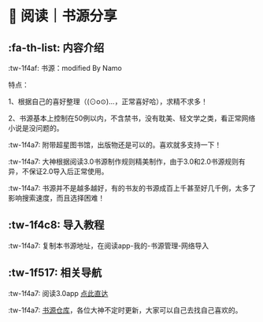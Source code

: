 # 📖 阅读｜书源分享


##  :fa-th-list: 内容介绍


 :tw-1f4af: 书源：modified By Namo

特点：

1、根据自己的喜好整理（(⊙o⊙)…，正常喜好哈），求精不求多！

2、书源基本上控制在50例以内，不含禁书，没有耽美、轻文学之类，看正常网络小说是没问题的。

:tw-1f4a7: 附带超星图书馆，出版物还是可以的。喜欢就多支持一下！   

:tw-1f4a7: 大神根据阅读3.0书源制作规则精美制作，由于3.0和2.0书源规则有异，不保证2.0导入后正常使用。

:tw-1f4a7: 书源并不是越多越好，有的书友的书源成百上千甚至好几千例，太多了影响搜索速度，而且选择困难！



##  :tw-1f4c8: 导入教程

:tw-1f4a7: 复制本书源地址，在阅读app-我的-书源管理-网络导入



##  :tw-1f517: 相关导航

:tw-1f4a7: 阅读3.0app [点此直达](https://github.com/gedoor/legado)

:tw-1f4a7: [书源仓库](http://ku.mumuceo.com/)，各位大神不定时更新，大家可以自己去找自己喜欢的。

